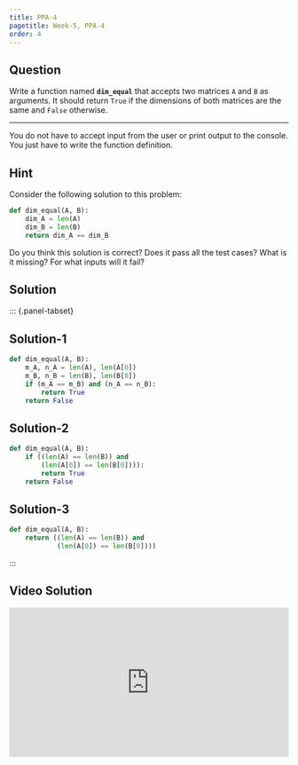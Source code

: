 ```yaml
---
title: PPA-4
pagetitle: Week-5, PPA-4
order: 4
---
```


## Question

Write a function named **`dim_equal`** that accepts two matrices `A` and `B` as arguments. It should return `True` if the dimensions of both matrices are the same and `False` otherwise.

<hr>

You do not have to accept input from the user or print output to the console. You just have to write the function definition.

## Hint

Consider the following solution to this problem:

```python
def dim_equal(A, B):
    dim_A = len(A)
    dim_B = len(B)
    return dim_A == dim_B
```

Do you think this solution is correct? Does it pass all the test cases? What is it missing? For what inputs will it fail?

## Solution

::: {.panel-tabset}

## Solution-1

```python
def dim_equal(A, B):
    m_A, n_A = len(A), len(A[0])
    m_B, n_B = len(B), len(B[0])
    if (m_A == m_B) and (n_A == n_B):
        return True
   	return False
```

## Solution-2

```python
def dim_equal(A, B):
    if ((len(A) == len(B)) and 
        (len(A[0]) == len(B[0]))):
        return True
    return False
```

## Solution-3

```python
def dim_equal(A, B):
    return ((len(A) == len(B)) and
            (len(A[0]) == len(B[0])))
```

:::

## Video Solution

<div style="position: relative; padding-bottom: 53.43750000000001%; height: 0;"><iframe src="https://www.loom.com/embed/22248c9d5d1d45289b17af0b71982e10?sid=c9925368-3d4c-4c25-8c76-43145c88b393" frameborder="0" webkitallowfullscreen mozallowfullscreen allowfullscreen style="position: absolute; top: 0; left: 0; width: 100%; height: 100%;"></iframe></div>